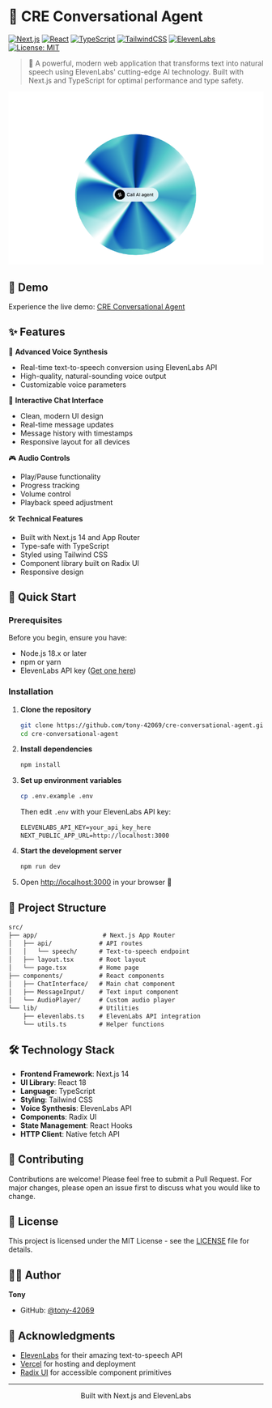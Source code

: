 ﻿# 🤖 CRE Conversational Agent

[![Next.js](https://img.shields.io/badge/Next.js-14-black?style=for-the-badge&logo=next.js)](https://nextjs.org/)
[![React](https://img.shields.io/badge/React-18-blue?style=for-the-badge&logo=react)](https://reactjs.org/)
[![TypeScript](https://img.shields.io/badge/TypeScript-5.3-blue?style=for-the-badge&logo=typescript)](https://www.typescriptlang.org/)
[![TailwindCSS](https://img.shields.io/badge/Tailwind-3.3-38B2AC?style=for-the-badge&logo=tailwind-css)](https://tailwindcss.com/)
[![ElevenLabs](https://img.shields.io/badge/ElevenLabs-API-green?style=for-the-badge)](https://elevenlabs.io/)
[![License: MIT](https://img.shields.io/badge/License-MIT-yellow.svg?style=for-the-badge)](https://opensource.org/licenses/MIT)

> 🎯 A powerful, modern web application that transforms text into natural speech using ElevenLabs' cutting-edge AI technology. Built with Next.js and TypeScript for optimal performance and type safety.

![CRE Conversational Agent Preview](/public/preview.png)

## 🔗 Demo

Experience the live demo: [CRE Conversational Agent](https://elevenlabs.io/app/talk-to?agent_id=Q73XyDwUGaRKlIS11Kyn)

## ✨ Features

🎤 **Advanced Voice Synthesis**
- Real-time text-to-speech conversion using ElevenLabs API
- High-quality, natural-sounding voice output
- Customizable voice parameters

💬 **Interactive Chat Interface**
- Clean, modern UI design
- Real-time message updates
- Message history with timestamps
- Responsive layout for all devices

🎮 **Audio Controls**
- Play/Pause functionality
- Progress tracking
- Volume control
- Playback speed adjustment

🛠️ **Technical Features**
- Built with Next.js 14 and App Router
- Type-safe with TypeScript
- Styled using Tailwind CSS
- Component library built on Radix UI
- Responsive design

## 🚀 Quick Start

### Prerequisites

Before you begin, ensure you have:
- Node.js 18.x or later
- npm or yarn
- ElevenLabs API key ([Get one here](https://elevenlabs.io/))

### Installation

1. **Clone the repository**
   ```bash
   git clone https://github.com/tony-42069/cre-conversational-agent.git
   cd cre-conversational-agent
   ```

2. **Install dependencies**
   ```bash
   npm install
   ```

3. **Set up environment variables**
   ```bash
   cp .env.example .env
   ```
   Then edit `.env` with your ElevenLabs API key:
   ```env
   ELEVENLABS_API_KEY=your_api_key_here
   NEXT_PUBLIC_APP_URL=http://localhost:3000
   ```

4. **Start the development server**
   ```bash
   npm run dev
   ```

5. Open [http://localhost:3000](http://localhost:3000) in your browser 🎉

## 📁 Project Structure

```
src/
├── app/                  # Next.js App Router
│   ├── api/             # API routes
│   │   └── speech/      # Text-to-speech endpoint
│   ├── layout.tsx       # Root layout
│   └── page.tsx         # Home page
├── components/          # React components
│   ├── ChatInterface/   # Main chat component
│   ├── MessageInput/    # Text input component
│   └── AudioPlayer/     # Custom audio player
└── lib/                 # Utilities
    ├── elevenlabs.ts    # ElevenLabs API integration
    └── utils.ts         # Helper functions
```

## 🛠️ Technology Stack

- **Frontend Framework**: Next.js 14
- **UI Library**: React 18
- **Language**: TypeScript
- **Styling**: Tailwind CSS
- **Voice Synthesis**: ElevenLabs API
- **Components**: Radix UI
- **State Management**: React Hooks
- **HTTP Client**: Native fetch API

## 🤝 Contributing

Contributions are welcome! Please feel free to submit a Pull Request. For major changes, please open an issue first to discuss what you would like to change.

## 📝 License

This project is licensed under the MIT License - see the [LICENSE](LICENSE) file for details.

## 👨‍💻 Author

**Tony**
- GitHub: [@tony-42069](https://github.com/tony-42069)

## 🙏 Acknowledgments

- [ElevenLabs](https://elevenlabs.io/) for their amazing text-to-speech API
- [Vercel](https://vercel.com) for hosting and deployment
- [Radix UI](https://www.radix-ui.com/) for accessible component primitives

---

<div align="center">

Built with Next.js and ElevenLabs

</div>